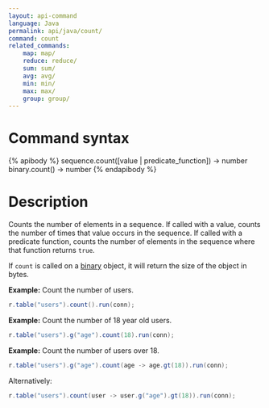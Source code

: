 ```yaml
---
layout: api-command
language: Java
permalink: api/java/count/
command: count
related_commands:
    map: map/
    reduce: reduce/
    sum: sum/
    avg: avg/
    min: min/
    max: max/
    group: group/
---
```


# Command syntax #

{% apibody %}
sequence.count([value | predicate_function]) &rarr; number
binary.count() &rarr; number
{% endapibody %}

# Description #

Counts the number of elements in a sequence.  If called with a value,
counts the number of times that value occurs in the sequence.  If
called with a predicate function, counts the number of elements in the
sequence where that function returns `true`.

If `count` is called on a [binary](/api/java/binary) object, it will return the size of the object in bytes.

__Example:__ Count the number of users.

```java
r.table("users").count().run(conn);
```

__Example:__ Count the number of 18 year old users.

```java
r.table("users").g("age").count(18).run(conn);
```

__Example:__ Count the number of users over 18.

```java
r.table("users").g("age").count(age -> age.gt(18)).run(conn);
```

Alternatively:

```java
r.table("users").count(user -> user.g("age").gt(18)).run(conn);
```
